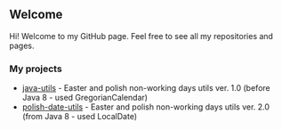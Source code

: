 ## Welcome 

Hi! Welcome to my GitHub page. Feel free to see all my repositories and pages.

### My projects

- [java-utils](http://swojcicki.github.io/java-utils) - Easter and polish non-working days utils ver. 1.0 (before Java 8 - used GregorianCalendar)
- [polish-date-utils](http://swojcicki.github.io/polish-date-utils) - Easter and polish non-working days utils ver. 2.0 (from Java 8 - used LocalDate)
